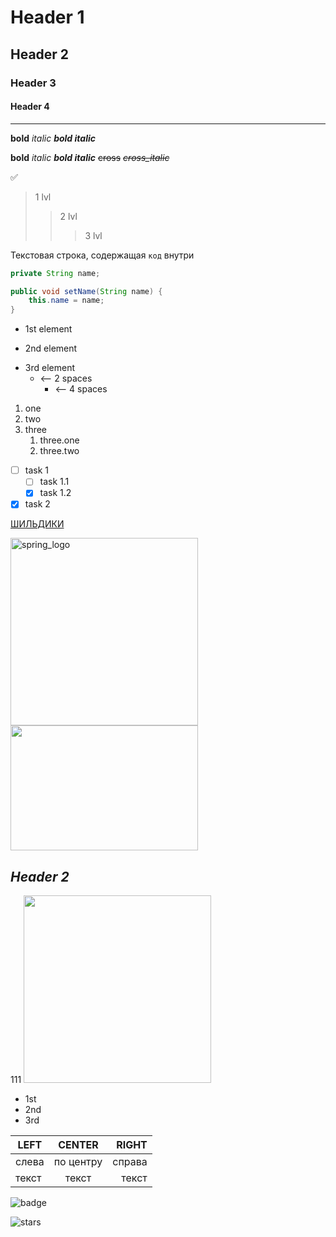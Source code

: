 # Header 1
## Header 2
### Header 3
#### Header 4
___
**bold**
*italic*
***bold italic***

__bold__
_italic_
___bold italic___
~~cross~~
*~~cross_italic~~*

:white_check_mark:

> 1 lvl
>> 2 lvl
>>> 3 lvl
 
Текстовая строка, содержащая `код` внутри
```java
private String name;

public void setName(String name) {
    this.name = name;
}
````

* 1st element
- 2nd element
+ 3rd element
  + <-- 2 spaces
    + <-- 4 spaces

1. one
2. two
3. three
    1. three.one
    2. three.two

- [ ] task 1
  - [ ] task 1.1
  - [X] task 1.2
- [X] task 2

[ШИЛЬДИКИ](shields.io)

<img alt="spring_logo" src="https://www.logo.wine/a/logo/Spring_Framework/Spring_Framework-Logo.wine.svg" width="300"/>
<img height="200" src="https://cdn.dribbble.com/users/594253/screenshots/4065612/media/c9a31ca3c52488917042c39d5028f6b2.gif" width="300"/>

<h2><i>Header 2</i></h2>
<a>111</a>

<img src="https://www.logo.wine/a/logo/Laravel/Laravel-Logo.wine.svg" width="300">

<ul>
<li>1st</li>
<li>2nd</li>
<li>3rd</li>
</ul>

| LEFT  |  CENTER   |  RIGHT |
|-------|:---------:|-------:|
| слева | по центру | справа |
| текст |   текст   |  текст |


![badge](https://img.shields.io/ansible/quality/432?color=red&label=%D0%BA%D0%BE%D0%BB%D1%8C%D0%BA%D0%B0%D1%81%D1%86%D1%8C)

![stars](https://img.shields.io/github/stars/mr-manson/34_EPAM_2021_Task01?color=red&style=social)


